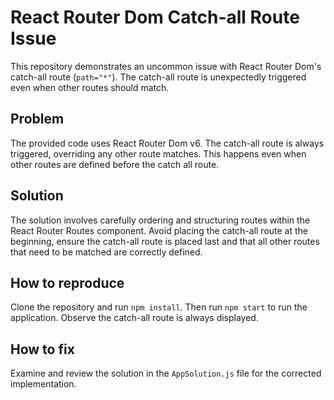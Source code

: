 # React Router Dom Catch-all Route Issue

This repository demonstrates an uncommon issue with React Router Dom's catch-all route (`path="*"`). The catch-all route is unexpectedly triggered even when other routes should match.

## Problem
The provided code uses React Router Dom v6.  The catch-all route is always triggered, overriding any other route matches. This happens even when other routes are defined before the catch all route. 

## Solution
The solution involves carefully ordering and structuring routes within the React Router Routes component.  Avoid placing the catch-all route at the beginning, ensure the catch-all route is placed last and that all other routes that need to be matched are correctly defined.

## How to reproduce
Clone the repository and run `npm install`. Then run `npm start` to run the application.  Observe the catch-all route is always displayed.

## How to fix
Examine and review the solution in the `AppSolution.js` file for the corrected implementation.